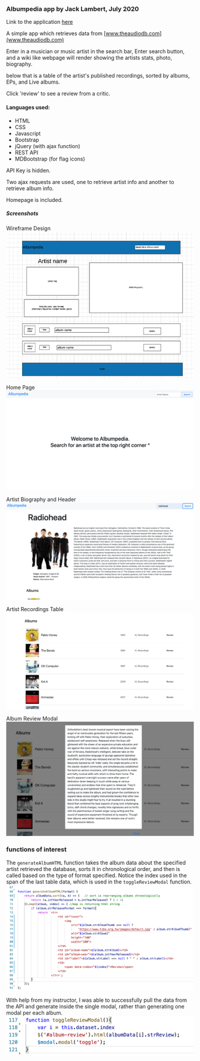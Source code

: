 ### Albumpedia app by Jack Lambert, July 2020

Link to the application [here](https://jacklmbrt07.github.io/albumpedia/)

A simple app which retrieves data from [www.theaudiodb.com](www.theaudiodb.com)

Enter in a musician or music artist in the search bar, Enter search button, and
a wiki like webpage will render showing the artists stats, photo, biography.

below that is a table of the artist's published recordings, sorted by albums, EPs, and Live albums. 

Click 'review' to see a review from a critic.

#### Languages used:
- HTML 
- CSS
- Javascript
- Bootstrap
- jQuery (with ajax function)
- REST API
- MDBootstrap (for flag icons)


API Key is hidden.

Two ajax requests are used, one to retrieve artist info and another to retrieve album info.

Homepage is included.

##### Screenshots

Wireframe Design
![Wireframe](images/screenshot-albumpedia-6.png)

Home Page
![Home Page](images/screenshot-albumpedia-0.jpg)

Artist Biography and Header
![Artist Biography and Header](images/screenshot-albumpedia-1.png)

Artist Recordings Table
![Artist Recordings table](images/screenshot-albumpedia-2.png)

Album Review Modal
![Review Modal](images/screenshot-albumpedia-3.png)

### functions of interest

The `generateAlbumHTML` function takes the album data about the specified artist retrieved the database, sorts it in chronological order, and then is called based on the type of format specified. Notice the index used in the span of the last table data, which is used in the `toggleReviewModal` function.
![function 1](images/screenshot-albumpedia-5.png)

With help from my instructor, I was able to successfully pull the data from the API and generate inside the single modal, rather than generating one modal per each album.
![function 2](images/screenshot-albumpedia-4.png)
